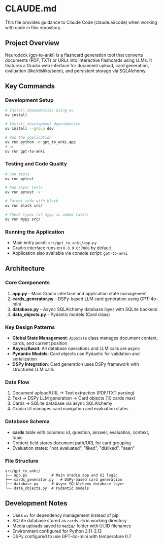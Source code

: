 # CLAUDE.md

This file provides guidance to Claude Code (claude.ai/code) when working with code in this repository.

## Project Overview
Neurodeck (gpt-to-anki) is a flashcard generation tool that converts documents (PDF, TXT) or URLs into interactive flashcards using LLMs. It features a Gradio web interface for document upload, card generation, evaluation (like/dislike/seen), and persistent storage via SQLAlchemy.

## Key Commands

### Development Setup
```bash
# Install dependencies using uv
uv install

# Install development dependencies
uv install --group dev

# Run the application
uv run python -m gpt_to_anki.app
# or
uv run gpt-to-anki
```

### Testing and Code Quality
```bash
# Run tests
uv run pytest

# Run async tests  
uv run pytest -v

# Format code with black
uv run black src/

# Check types (if mypy is added later)
uv run mypy src/
```

### Running the Application
- Main entry point: `src/gpt_to_anki/app.py`
- Gradio interface runs on `0.0.0.0:7860` by default
- Application also available via console script: `gpt-to-anki`

## Architecture

### Core Components
1. **app.py** - Main Gradio interface and application state management
2. **cards_generator.py** - DSPy-based LLM card generation using GPT-4o-mini
3. **database.py** - Async SQLAlchemy database layer with SQLite backend
4. **data_objects.py** - Pydantic models (Card class)

### Key Design Patterns
- **Global State Management**: `AppState` class manages document context, cards, and current position
- **Async/Await**: All database operations and LLM calls are async
- **Pydantic Models**: Card objects use Pydantic for validation and serialization
- **DSPy Integration**: Card generation uses DSPy framework with structured LLM calls

### Data Flow
1. Document upload/URL → Text extraction (PDF/TXT parsing)
2. Text → DSPy LLM generation → Card objects (10 cards max)
3. Cards → SQLite database via async SQLAlchemy
4. Gradio UI manages card navigation and evaluation states

### Database Schema
- **cards** table with columns: id, question, answer, evaluation, context, topic
- Context field stores document path/URL for card grouping
- Evaluation states: "not_evaluated", "liked", "disliked", "seen"

### File Structure
```
src/gpt_to_anki/
├── app.py           # Main Gradio app and UI logic
├── cards_generator.py   # DSPy-based card generation
├── database.py      # Async SQLAlchemy database layer  
└── data_objects.py  # Pydantic models
```

## Development Notes
- Uses `uv` for dependency management instead of pip
- SQLite database stored as `cards.db` in working directory
- Media uploads saved to `media/` folder with UUID filenames
- Environment configured for Python 3.11-3.13
- DSPy configured to use GPT-4o-mini with temperature 0.7